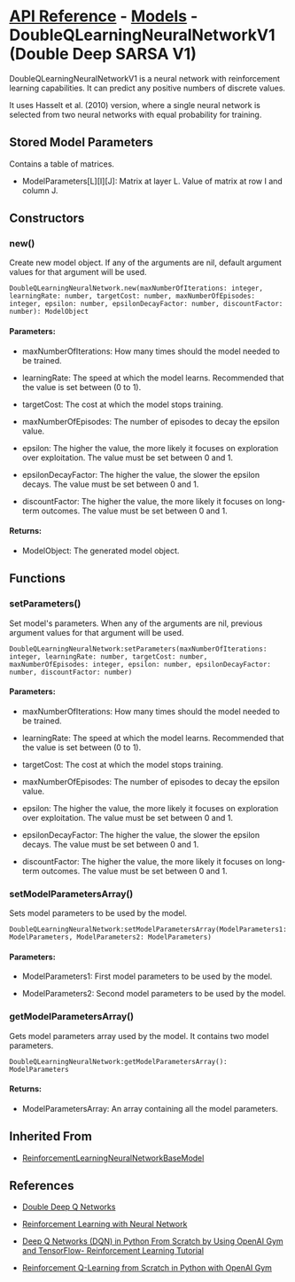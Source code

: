 # [API Reference](../../API.md) - [Models](../Models.md) - DoubleQLearningNeuralNetworkV1 (Double Deep SARSA V1)

DoubleQLearningNeuralNetworkV1 is a neural network with reinforcement learning capabilities. It can predict any positive numbers of discrete values.

It uses Hasselt et al. (2010) version, where a single neural network is selected from two neural networks with equal probability for training.

## Stored Model Parameters

Contains a table of matrices.  

* ModelParameters[L][I][J]: Matrix at layer L. Value of matrix at row I and column J.

## Constructors

### new()

Create new model object. If any of the arguments are nil, default argument values for that argument will be used.

```
DoubleQLearningNeuralNetwork.new(maxNumberOfIterations: integer, learningRate: number, targetCost: number, maxNumberOfEpisodes: integer, epsilon: number, epsilonDecayFactor: number, discountFactor: number): ModelObject
```

#### Parameters:

* maxNumberOfIterations: How many times should the model needed to be trained.

* learningRate: The speed at which the model learns. Recommended that the value is set between (0 to 1).

* targetCost: The cost at which the model stops training.

* maxNumberOfEpisodes: The number of episodes to decay the epsilon value.

* epsilon: The higher the value, the more likely it focuses on exploration over exploitation. The value must be set between 0 and 1.

* epsilonDecayFactor: The higher the value, the slower the epsilon decays. The value must be set between 0 and 1.

* discountFactor: The higher the value, the more likely it focuses on long-term outcomes. The value must be set between 0 and 1.

#### Returns:

* ModelObject: The generated model object.

## Functions

### setParameters()

Set model's parameters. When any of the arguments are nil, previous argument values for that argument will be used.

```
DoubleQLearningNeuralNetwork:setParameters(maxNumberOfIterations: integer, learningRate: number, targetCost: number, maxNumberOfEpisodes: integer, epsilon: number, epsilonDecayFactor: number, discountFactor: number)
```

#### Parameters:

* maxNumberOfIterations: How many times should the model needed to be trained.

* learningRate: The speed at which the model learns. Recommended that the value is set between (0 to 1).

* targetCost: The cost at which the model stops training.

* maxNumberOfEpisodes: The number of episodes to decay the epsilon value.

* epsilon: The higher the value, the more likely it focuses on exploration over exploitation. The value must be set between 0 and 1.

* epsilonDecayFactor: The higher the value, the slower the epsilon decays. The value must be set between 0 and 1.

* discountFactor: The higher the value, the more likely it focuses on long-term outcomes. The value must be set between 0 and 1.

### setModelParametersArray()

Sets model parameters to be used by the model.

```
DoubleQLearningNeuralNetwork:setModelParametersArray(ModelParameters1: ModelParameters, ModelParameters2: ModelParameters)
```

#### Parameters:

* ModelParameters1: First model parameters to be used by the model.

* ModelParameters2: Second model parameters to be used by the model.

### getModelParametersArray()

Gets model parameters array used by the model. It contains two model parameters.

```
DoubleQLearningNeuralNetwork:getModelParametersArray(): ModelParameters
```

#### Returns:

* ModelParametersArray: An array containing all the model parameters.

## Inherited From

* [ReinforcementLearningNeuralNetworkBaseModel](ReinforcementLearningNeuralNetworkBaseModel.md)

## References

* [Double Deep Q Networks](https://towardsdatascience.com/double-deep-q-networks-905dd8325412)

* [Reinforcement Learning with Neural Network](https://www.baeldung.com/cs/reinforcement-learning-neural-network)

* [Deep Q Networks (DQN) in Python From Scratch by Using OpenAI Gym and TensorFlow- Reinforcement Learning Tutorial](https://aleksandarhaber.com/deep-q-networks-dqn-in-python-from-scratch-by-using-openai-gym-and-tensorflow-reinforcement-learning-tutorial/)

* [Reinforcement Q-Learning from Scratch in Python with OpenAI Gym](https://www.learndatasci.com/tutorials/reinforcement-q-learning-scratch-python-openai-gym/)
